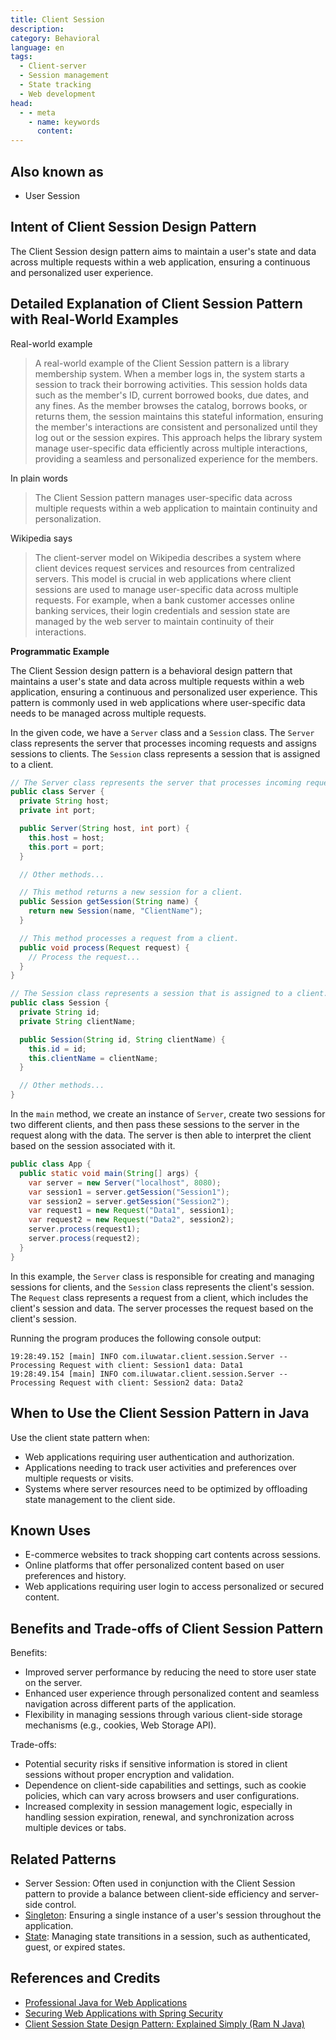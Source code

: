 ```yaml
---
title: Client Session
description:
category: Behavioral
language: en
tags:
  - Client-server
  - Session management
  - State tracking
  - Web development
head:
  - - meta
    - name: keywords
      content:
---
```


## Also known as

* User Session

## Intent of Client Session Design Pattern

The Client Session design pattern aims to maintain a user's state and data across multiple requests within a web application, ensuring a continuous and personalized user experience.

## Detailed Explanation of Client Session Pattern with Real-World Examples

Real-world example

> A real-world example of the Client Session pattern is a library membership system. When a member logs in, the system starts a session to track their borrowing activities. This session holds data such as the member's ID, current borrowed books, due dates, and any fines. As the member browses the catalog, borrows books, or returns them, the session maintains this stateful information, ensuring the member's interactions are consistent and personalized until they log out or the session expires. This approach helps the library system manage user-specific data efficiently across multiple interactions, providing a seamless and personalized experience for the members.

In plain words

> The Client Session pattern manages user-specific data across multiple requests within a web application to maintain continuity and personalization.

Wikipedia says

> The client-server model on Wikipedia describes a system where client devices request services and resources from centralized servers. This model is crucial in web applications where client sessions are used to manage user-specific data across multiple requests. For example, when a bank customer accesses online banking services, their login credentials and session state are managed by the web server to maintain continuity of their interactions.

**Programmatic Example**

The Client Session design pattern is a behavioral design pattern that maintains a user's state and data across multiple requests within a web application, ensuring a continuous and personalized user experience. This pattern is commonly used in web applications where user-specific data needs to be managed across multiple requests.

In the given code, we have a `Server` class and a `Session` class. The `Server` class represents the server that processes incoming requests and assigns sessions to clients. The `Session` class represents a session that is assigned to a client.

```java
// The Server class represents the server that processes incoming requests and assigns sessions to clients.
public class Server {
  private String host;
  private int port;

  public Server(String host, int port) {
    this.host = host;
    this.port = port;
  }

  // Other methods...

  // This method returns a new session for a client.
  public Session getSession(String name) {
    return new Session(name, "ClientName");
  }

  // This method processes a request from a client.
  public void process(Request request) {
    // Process the request...
  }
}

// The Session class represents a session that is assigned to a client.
public class Session {
  private String id;
  private String clientName;

  public Session(String id, String clientName) {
    this.id = id;
    this.clientName = clientName;
  }

  // Other methods...
}
```

In the `main` method, we create an instance of `Server`, create two sessions for two different clients, and then pass these sessions to the server in the request along with the data. The server is then able to interpret the client based on the session associated with it.

```java
public class App {
  public static void main(String[] args) {
    var server = new Server("localhost", 8080);
    var session1 = server.getSession("Session1");
    var session2 = server.getSession("Session2");
    var request1 = new Request("Data1", session1);
    var request2 = new Request("Data2", session2);
    server.process(request1);
    server.process(request2);
  }
}
```

In this example, the `Server` class is responsible for creating and managing sessions for clients, and the `Session` class represents the client's session. The `Request` class represents a request from a client, which includes the client's session and data. The server processes the request based on the client's session.

Running the program produces the following console output:

```
19:28:49.152 [main] INFO com.iluwatar.client.session.Server -- Processing Request with client: Session1 data: Data1
19:28:49.154 [main] INFO com.iluwatar.client.session.Server -- Processing Request with client: Session2 data: Data2
```

## When to Use the Client Session Pattern in Java

Use the client state pattern when:

* Web applications requiring user authentication and authorization.
* Applications needing to track user activities and preferences over multiple requests or visits.
* Systems where server resources need to be optimized by offloading state management to the client side.

## Known Uses

* E-commerce websites to track shopping cart contents across sessions.
* Online platforms that offer personalized content based on user preferences and history.
* Web applications requiring user login to access personalized or secured content.

## Benefits and Trade-offs of Client Session Pattern

Benefits:

* Improved server performance by reducing the need to store user state on the server.
* Enhanced user experience through personalized content and seamless navigation across different parts of the application.
* Flexibility in managing sessions through various client-side storage mechanisms (e.g., cookies, Web Storage API).

Trade-offs:

* Potential security risks if sensitive information is stored in client sessions without proper encryption and validation.
* Dependence on client-side capabilities and settings, such as cookie policies, which can vary across browsers and user configurations.
* Increased complexity in session management logic, especially in handling session expiration, renewal, and synchronization across multiple devices or tabs.

## Related Patterns

* Server Session: Often used in conjunction with the Client Session pattern to provide a balance between client-side efficiency and server-side control.
* [Singleton](https://java-design-patterns.com/patterns/singleton/): Ensuring a single instance of a user's session throughout the application.
* [State](https://java-design-patterns.com/patterns/state/): Managing state transitions in a session, such as authenticated, guest, or expired states.

## References and Credits

* [Professional Java for Web Applications](https://amzn.to/4aazY59)
* [Securing Web Applications with Spring Security](https://amzn.to/3PCCEA1)
* [Client Session State Design Pattern: Explained Simply (Ram N Java)](https://www.youtube.com/watch?v=ycOSj9g41pc)

